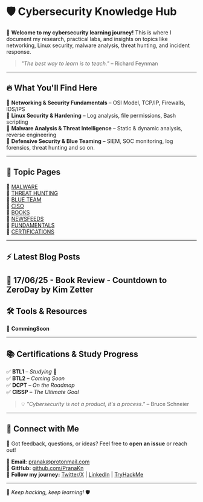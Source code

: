# 🛡️ Cybersecurity Knowledge Hub  

🚀 **Welcome to my cybersecurity learning journey!** This is where I document my research, practical labs, and insights on topics like networking, Linux security, malware analysis, threat hunting, and incident response.  

> _"The best way to learn is to teach."_ – Richard Feynman  

---

## 🔥 **What You'll Find Here**
📌 **Networking & Security Fundamentals** – OSI Model, TCP/IP, Firewalls, IDS/IPS  
📌 **Linux Security & Hardening** – Log analysis, file permissions, Bash scripting  
📌 **Malware Analysis & Threat Intelligence** – Static & dynamic analysis, reverse engineering  
📌 **Defensive Security & Blue Teaming** – SIEM, SOC monitoring, log forensics, threat hunting and so on.

---

## 📄 **Topic Pages**
📓 [MALWARE](https://pranakn.github.io/post/malware/malware.html)  
📓 [THREAT HUNTING](https://pranakn.github.io/post/hunting/hunting.html)  
📓 [BLUE TEAM](https://pranakn.github.io/post/blueteam/blueteam.html)  
📓 [CISO](https://pranakn.github.io/post/ciso/ciso.html)  
📓 [BOOKS](https://pranakn.github.io/post/books/books.html)  
📓 [NEWSFEEDS](https://pranakn.github.io/post/news/news.html)  
📓 [FUNDAMENTALS](https://pranakn.github.io/post/fundamentals/fundamentals.html)  
📓 [CERTIFICATIONS](https://pranakn.github.io/post/certs/certs.html)

---

## ⚡ **Latest Blog Posts**

📅 **17/06/25 - Book Review - Countdown to ZeroDay by Kim Zetter** 
---

## 🛠️ **Tools & Resources**
🔹 **CommingSoon** 

---

## 📚 **Certifications & Study Progress**
✅ **BTL1** – _Studying_ 🔄  
✅ **BTL2** – _Coming Soon_  
✅ **DCPT** – _On the Roadmap_  
✅ **CISSP** – _The Ultimate Goal_  

> 💡 _"Cybersecurity is not a product, it's a process."_ – Bruce Schneier  

---

## 📧 **Connect with Me**
💬 Got feedback, questions, or ideas? Feel free to **open an issue** or reach out!  

🔗 **Email:** [pranak@protonmail.com](mailto:pranak@protonmail.com)  
🔗 **GitHub:** [github.com/PranaKn](https://github.com/pranakn)  
🔗 **Follow my journey:** [Twitter/X](https://twitter.com/PranaK1) | [LinkedIn](https://linkedin.com/in/filipe-grahl ) | [TryHackMe](https://tryhackme.com/p/Prana)

---

🚀 _Keep hacking, keep learning!_ 🛡️  
